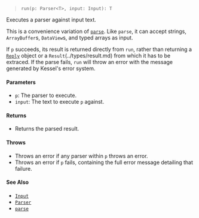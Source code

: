 <!--
 Copyright (c) 2020 Thomas J. Otterson
 
 This software is released under the MIT License.
 https://opensource.org/licenses/MIT
-->

> `run(p: Parser<T>, input: Input): T`

Executes a parser against input text.

This is a convenience variation of [`parse`](parse.md). Like `parse`, it can accept strings, `ArrayBuffer`s, `DataView`s, and typed arrays as input.

If `p` succeeds, its result is returned directly from `run`, rather than returning a [`Reply`](../types/reply.md) object or a `Result`(../types/result.md) from which it has to be extraced. If the parse fails, `run` will throw an error with the message generated by Kessel's error system.

#### Parameters

* `p`: The parser to execute.
* `input`: The text to execute `p` against.

#### Returns

* Returns the parsed result.

#### Throws

* Throws an error if any parser within `p` throws an error.
* Throws an error if `p` fails, containing the full error message detailing that failure.

#### See Also

* [`Input`](../types/input.md)
* [`Parser`](../types/parser.md)
* [`parse`](parse.md)